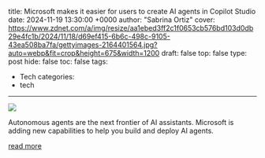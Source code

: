 title: Microsoft makes it easier for users to create AI agents in Copilot Studio
date: 2024-11-19 13:30:00 +0000
author: "Sabrina Ortiz"
cover: https://www.zdnet.com/a/img/resize/aa1ebed3ff2c1f0653cb576bd103d0db29e4fc1b/2024/11/18/d69ef415-6b6c-498c-9105-43ea508ba7fa/gettyimages-2164401564.jpg?auto=webp&fit=crop&height=675&width=1200
draft: false
top: false
type: post
hide: false
toc: false
tags:
  - Tech
categories:
  - tech
---

![](https://www.zdnet.com/a/img/resize/aa1ebed3ff2c1f0653cb576bd103d0db29e4fc1b/2024/11/18/d69ef415-6b6c-498c-9105-43ea508ba7fa/gettyimages-2164401564.jpg?auto=webp&fit=crop&height=675&width=1200)

Autonomous agents are the next frontier of AI assistants. Microsoft is adding new capabilities to help you build and deploy AI agents.

[read more](https://www.zdnet.com/article/microsoft-introduces-autonomous-agents-into-copilot-studio/)

